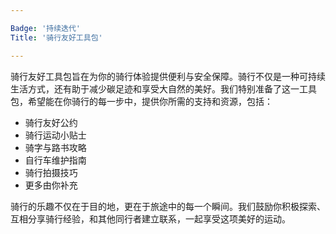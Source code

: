 ```yaml
---

Badge: '持续迭代'
Title: '骑行友好工具包'

---
```


骑行友好工具包旨在为你的骑行体验提供便利与安全保障。骑行不仅是一种可持续生活方式，还有助于减少碳足迹和享受大自然的美好。我们特别准备了这一工具包，希望能在你骑行的每一步中，提供你所需的支持和资源，包括：

- 骑行友好公约
- 骑行运动小贴士
- 骑字与路书攻略
- 自行车维护指南
- 骑行拍摄技巧
- 更多由你补充

骑行的乐趣不仅在于目的地，更在于旅途中的每一个瞬间。我们鼓励你积极探索、互相分享骑行经验，和其他同行者建立联系，一起享受这项美好的运动。
